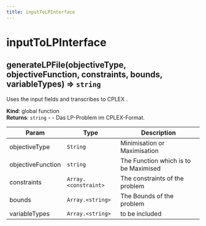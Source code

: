 ```yaml
---
title: inputToLPInterface
---
```


# inputToLPInterface

<a name="generateLPFile"></a>

## generateLPFile(objectiveType, objectiveFunction, constraints, bounds, variableTypes) ⇒ <code>string</code>
Uses the input fields and transcribes to CPLEX .

**Kind**: global function  
**Returns**: <code>string</code> - - Das LP-Problem im CPLEX-Format.  

| Param | Type | Description |
| --- | --- | --- |
| objectiveType | <code>String</code> | Minimisation or Maximisation |
| objectiveFunction | <code>string</code> | The Function which is to be Maximised |
| constraints | <code>Array.&lt;constraint&gt;</code> | The constraints of the problem |
| bounds | <code>Array.&lt;string&gt;</code> | The Bounds of the problem |
| variableTypes | <code>Array.&lt;string&gt;</code> | to be included |

